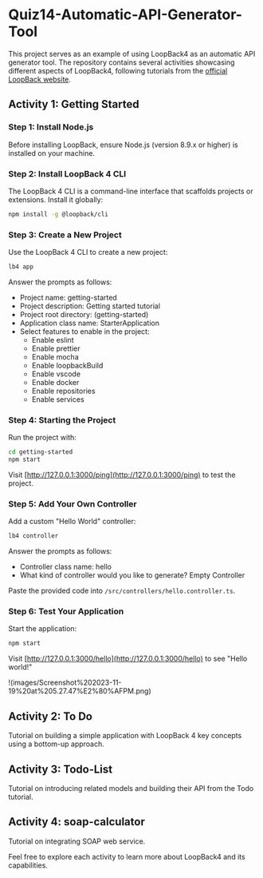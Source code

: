 # Quiz14-Automatic-API-Generator-Tool

This project serves as an example of using LoopBack4 as an automatic API generator tool. The repository contains several activities showcasing different aspects of LoopBack4, following tutorials from the [official LoopBack website](https://loopback.io/doc/en/lb4/index.html).

## Activity 1: Getting Started

### Step 1: Install Node.js

Before installing LoopBack, ensure Node.js (version 8.9.x or higher) is installed on your machine.

### Step 2: Install LoopBack 4 CLI

The LoopBack 4 CLI is a command-line interface that scaffolds projects or extensions. Install it globally:

```bash
npm install -g @loopback/cli
```

### Step 3: Create a New Project

Use the LoopBack 4 CLI to create a new project:

```bash
lb4 app
```

Answer the prompts as follows:

- Project name: getting-started
- Project description: Getting started tutorial
- Project root directory: (getting-started)
- Application class name: StarterApplication
- Select features to enable in the project:
  - Enable eslint
  - Enable prettier
  - Enable mocha
  - Enable loopbackBuild
  - Enable vscode
  - Enable docker
  - Enable repositories
  - Enable services

### Step 4: Starting the Project

Run the project with:

```bash
cd getting-started
npm start
```

Visit [http://127.0.0.1:3000/ping](http://127.0.0.1:3000/ping) to test the project.

### Step 5: Add Your Own Controller

Add a custom "Hello World" controller:

```bash
lb4 controller
```

Answer the prompts as follows:

- Controller class name: hello
- What kind of controller would you like to generate? Empty Controller

Paste the provided code into `/src/controllers/hello.controller.ts`.

### Step 6: Test Your Application

Start the application:

```bash
npm start
```

Visit [http://127.0.0.1:3000/hello](http://127.0.0.1:3000/hello) to see "Hello world!"

!(images/Screenshot%202023-11-19%20at%205.27.47%E2%80%AFPM.png)

## Activity 2: To Do

Tutorial on building a simple application with LoopBack 4 key concepts using a bottom-up approach.

## Activity 3: Todo-List

Tutorial on introducing related models and building their API from the Todo tutorial.

## Activity 4: soap-calculator

Tutorial on integrating SOAP web service.

Feel free to explore each activity to learn more about LoopBack4 and its capabilities.
